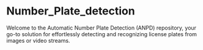 # Number_Plate_detection
Welcome to the Automatic Number Plate Detection (ANPD) repository, your go-to solution for effortlessly detecting and recognizing license plates from images or video streams.
